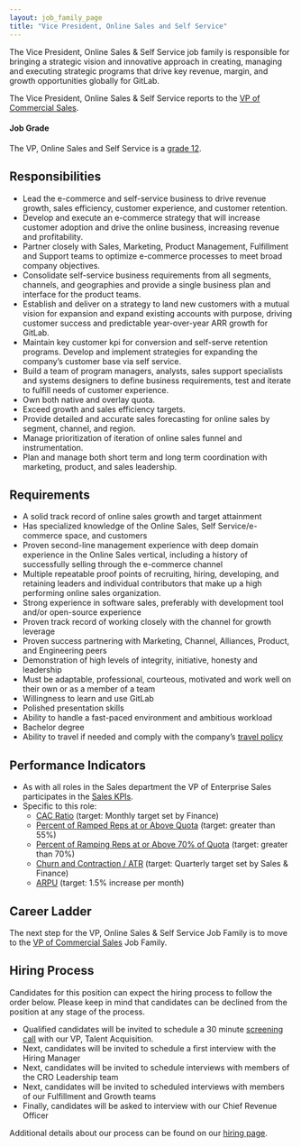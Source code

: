```yaml
---
layout: job_family_page
title: "Vice President, Online Sales and Self Service"
---
```


The Vice President, Online Sales & Self Service job family is responsible for bringing a strategic vision and innovative approach in creating, managing and executing strategic programs that drive key revenue, margin, and growth opportunities globally for GitLab.

The Vice President, Online Sales & Self Service reports to the [VP of Commercial Sales](/job-families/sales/vp-of-commercial-sales/).

#### Job Grade

The VP, Online Sales and Self Service is a [grade 12](/handbook/total-rewards/compensation/compensation-calculator/#gitlab-job-grades).

## Responsibilities

- Lead the e-commerce and self-service business to drive revenue growth, sales efficiency, customer experience, and customer retention.
- Develop and execute an e-commerce strategy that will increase customer adoption and drive the online business, increasing revenue and profitability.
- Partner closely with Sales, Marketing, Product Management, Fulfillment and Support teams to optimize e-commerce processes to meet broad company objectives.
- Consolidate self-service business requirements from all segments, channels, and geographies and provide a single business plan and interface for the product teams.
- Establish and deliver on a strategy to land new customers with a mutual vision for expansion and expand existing accounts with purpose, driving customer success and predictable year-over-year ARR growth for GitLab.
- Maintain key customer kpi for conversion and self-serve retention programs. Develop and implement strategies for expanding the company’s customer base via self service.
- Build a team of program managers, analysts, sales support specialists and systems designers to define business requirements, test and iterate to fulfill needs of customer  experience.
- Own both native and overlay quota.
- Exceed growth and sales efficiency targets.
- Provide detailed and accurate sales forecasting for online sales by segment, channel, and region.
- Manage prioritization of iteration of online sales funnel and instrumentation.
- Plan and manage both short term and long term coordination with marketing, product, and sales leadership.

## Requirements

- A solid track record of online sales growth and target attainment  
- Has specialized knowledge of the Online Sales, Self Service/e-commerce space, and customers
- Proven second-line management experience with deep domain experience in the Online Sales vertical, including a history of successfully selling through the e-commerce channel
- Multiple repeatable proof points of recruiting, hiring, developing, and retaining leaders and individual contributors that make up a high performing online sales organization.
- Strong experience in software sales, preferably with development tool and/or open-source experience
- Proven track record of working closely with the channel for growth leverage
- Proven success partnering with Marketing, Channel, Alliances, Product, and Engineering peers
- Demonstration of high levels of integrity, initiative, honesty and leadership
- Must be adaptable, professional, courteous, motivated and work well on their own or as a member of a team
- Willingness to learn and use GitLab
- Polished presentation skills
- Ability to handle a fast-paced environment and ambitious workload
- Bachelor degree
- Ability to travel if needed and comply with the company’s [travel policy](https://about.gitlab.com/handbook/travel/)

## Performance Indicators

- As with all roles in the Sales department the VP of Enterprise Sales participates in the [Sales KPIs](https://internal-handbook.gitlab.io/handbook/company/performance-indicators/sales/#kpi-summary).
- Specific to this role:
    - [CAC Ratio](https://internal-handbook.gitlab.io/handbook/company/performance-indicators/sales/#cac-ratio) (target: Monthly target set by Finance)
    - [Percent of Ramped Reps at or Above Quota](https://internal-handbook.gitlab.io/handbook/company/performance-indicators/sales/#percent-of-ramped-reps-at-or-above-quota) (target: greater than 55%)
    - [Percent of Ramping Reps at or Above 70% of Quota](https://internal-handbook.gitlab.io/handbook/company/performance-indicators/sales/#percent-of-ramping-reps-at-or-above-70-of-quota) (target: greater than 70%)
    - [Churn and Contraction / ATR](https://internal-handbook.gitlab.io/handbook/company/performance-indicators/sales/#churn-and-contraction-atr) (target: Quarterly target set by Sales & Finance)
    - [ARPU](https://internal-handbook.gitlab.io/handbook/company/performance-indicators/sales/#arpu) (target: 1.5% increase per month)

## Career Ladder

The next step for the VP, Online Sales & Self Service Job Family is to move to the [VP of Commercial Sales](/job-families/sales/vp-of-commercial-sales/) Job Family.

## Hiring Process

Candidates for this position can expect the hiring process to follow the order below. Please keep in mind that candidates can be declined from the position at any stage of the process.

- Qualified candidates will be invited to schedule a 30 minute [screening call](/handbook/hiring/interviewing/#screening-call) with our VP, Talent Acquisition.
- Next, candidates will be invited to schedule a first interview with the Hiring Manager
- Next, candidates will be invited to schedule interviews with members of the CRO Leadership team
- Next, candidates will be invited to scheduled interviews with members of our Fulfillment and Growth teams
- Finally, candidates will be asked to interview with our Chief Revenue Officer

Additional details about our process can be found on our [hiring page](/handbook/hiring/).
